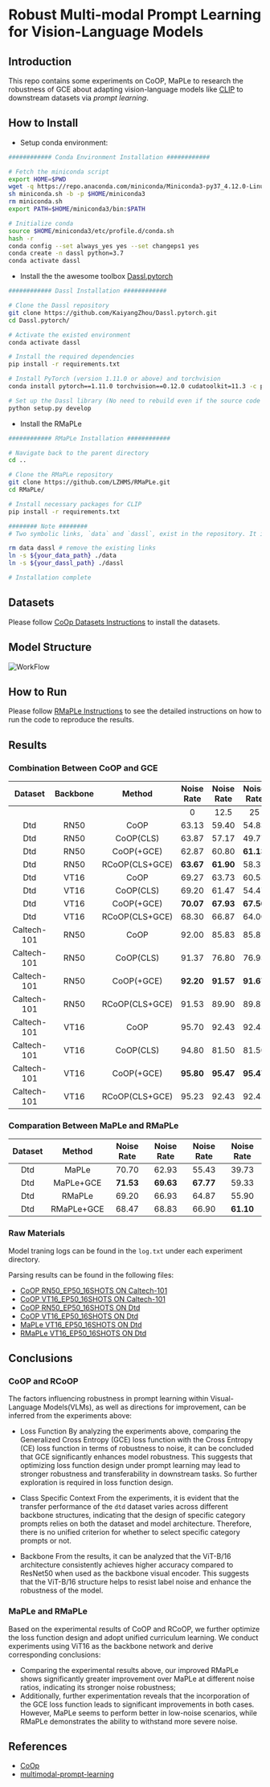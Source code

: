 # Robust Multi-modal Prompt Learning for Vision-Language Models

## Introduction
This repo contains some experiments on CoOP, MaPLe to research the robustness of GCE about adapting vision-language models like [CLIP](https://arxiv.org/abs/2103.00020) to downstream datasets via *prompt learning*.

## How to Install
+ Setup conda environment:
```bash
############ Conda Environment Installation ############

# Fetch the miniconda script
export HOME=$PWD
wget -q https://repo.anaconda.com/miniconda/Miniconda3-py37_4.12.0-Linux-x86_64.sh -O miniconda.sh
sh miniconda.sh -b -p $HOME/miniconda3
rm miniconda.sh
export PATH=$HOME/miniconda3/bin:$PATH

# Initialize conda
source $HOME/miniconda3/etc/profile.d/conda.sh
hash -r
conda config --set always_yes yes --set changeps1 yes
conda create -n dassl python=3.7
conda activate dassl
```
+ Install the the awesome toolbox [Dassl.pytorch](https://github.com/KaiyangZhou/Dassl.pytorch)
```bash
############ Dassl Installation ############

# Clone the Dassl repository
git clone https://github.com/KaiyangZhou/Dassl.pytorch.git
cd Dassl.pytorch/

# Activate the existed environment
conda activate dassl

# Install the required dependencies
pip install -r requirements.txt

# Install PyTorch (version 1.11.0 or above) and torchvision
conda install pytorch==1.11.0 torchvision==0.12.0 cudatoolkit=11.3 -c pytorch

# Set up the Dassl library (No need to rebuild even if the source code changes)
python setup.py develop
```
+ Install the RMaPLe
```bash
############ RMaPLe Installation ############

# Navigate back to the parent directory
cd ..

# Clone the RMaPLe repository
git clone https://github.com/LZHMS/RMaPLe.git
cd RMaPLe/

# Install necessary packages for CLIP
pip install -r requirements.txt

######## Note ########
# Two symbolic links, `data` and `dassl`, exist in the repository. It is recommended that these be pointed to locations with sufficient storage capacity.

rm data dassl # remove the existing links
ln -s ${your_data_path} ./data
ln -s ${your_dassl_path} ./dassl

# Installation complete
```
## Datasets

Please follow [CoOp Datasets Instructions](https://github.com/KaiyangZhou/CoOp/blob/main/DATASETS.md) to install the datasets.

## Model Structure
<img src="https://cdn.jsdelivr.net/gh/LZHMS/picx-images-hosting@master/EBlog/Paper/WorkFlow.231mf5t682.webp" alt="WorkFlow" />

## How to Run

Please follow [RMaPLe Instructions](RMAPLE.md) to see the detailed instructions on how to run the code to reproduce the results.

## Results
### Combination Between CoOP and GCE					
| Dataset|Backbone| Method|Noise Rate|Noise Rate|Noise Rate|Noise Rate|			
|:-----:|:-----:|:-----:|:-----:|:-----:|:-----:|:-----:|
||||0| 12.5|25	|50|
|Dtd|RN50|CoOP|63.13|59.40|54.83|44.80| 
|Dtd|RN50|CoOP(CLS)|63.87|57.17 |	49.77 |	33.63|
|Dtd |RN50| CoOP(+GCE)	|62.87 |	60.80 |	**61.13** |	**56.27**| 
|Dtd|RN50	|RCoOP(CLS+GCE)	|**63.67** |	**61.90** |	58.37 	|46.30|
|Dtd|VT16|CoOP|69.27|63.73|60.53|48.77| 
|Dtd|VT16|CoOP(CLS)|69.20|61.47 |	54.47 |	36.97|
|Dtd |VT16| CoOP(+GCE)	|**70.07** |	**67.93**|	**67.50** |	**61.50**| 
|Dtd|VT16|RCoOP(CLS+GCE)	|68.30|	66.87 |	64.00 	|52.50|
|Caltech-101|RN50|CoOP|92.00|85.83|85.87|85.83|
|Caltech-101|RN50|CoOP(CLS)|91.37|76.80|76.93|76.93|
|Caltech-101|RN50|CoOP(+GCE)|**92.20**|**91.57**|**91.67**|**91.57**|
|Caltech-101|RN50|RCoOP(CLS+GCE)|91.53|89.90|89.87|89.87|
|Caltech-101|VT16|CoOP|95.70|92.43|92.43|92.43|
|Caltech-101|VT16|CoOP(CLS)|94.80|81.50|81.50|81.50|
|Caltech-101|VT16|CoOP(+GCE)|**95.80**|**95.47**|**95.47**|**95.47**|
|Caltech-101|VT16|RCoOP(CLS+GCE)|95.23|92.43|92.43|92.43|

### Comparation Between MaPLe and RMaPLe
|Dataset| Method|Noise Rate|Noise Rate|Noise Rate|Noise Rate|
|:-----:|:-----:|:-----:|:-----:|:-----:|:-----:|
|Dtd|MaPLe|70.70|62.93|55.43|39.73|
|Dtd|MaPLe+GCE|**71.53**|**69.63**|**67.77**|59.33|
|Dtd|RMaPLe|69.20|66.93|64.87|55.90|
|Dtd|RMaPLe+GCE|68.47|68.83|66.90|**61.10**|


### Raw Materials
Model traning logs can be found in the `log.txt` under each experiment directory.

Parsing results can be found in the following files:
+ [CoOP RN50_EP50_16SHOTS ON Caltech-101](./output/caltech101/CoOp/rn50_ep50_16shots/parse_results.txt)
+ [CoOP VT16_EP50_16SHOTS ON Caltech-101](./output/caltech101/CoOp/vit_b16_ep50_16shots/parse_results.txt)
+ [CoOP RN50_EP50_16SHOTS ON Dtd](./output/dtd/CoOp/rn50_ep50_16shots/parse_results.txt)
+ [CoOP VT16_EP50_16SHOTS ON Dtd](./output/dtd/CoOp/vit_b16_ep50_16shots/parse_results.txt)
+ [MaPLe VT16_EP50_16SHOTS ON Dtd](./output/dtd/MaPLe/vit_b16_c2_ep50_batch4_16shots/parse_results.txt)
+ [RMaPLe VT16_EP50_16SHOTS ON Dtd](./output/dtd/RMaPLe/vit_b16_c2_ep50_batch4_16shots/parse_results.txt)


## Conclusions
### CoOP and RCoOP
The factors influencing robustness in prompt learning within Visual-Language Models(VLMs), as well as directions for improvement, can be inferred from the experiments above:

+ Loss Function
By analyzing the experiments above, comparing the Generalized Cross Entropy (GCE) loss function with the Cross Entropy (CE) loss function in terms of robustness to noise, it can be concluded that GCE significantly enhances model robustness. This suggests that optimizing loss function design under prompt learning may lead to stronger robustness and transferability in downstream tasks. So further exploration is required in loss function design.

+ Class Specific Context
From the experiments, it is evident that the transfer performance of the `dtd` dataset varies across different backbone structures, indicating that the design of specific category prompts relies on both the dataset and model architecture. Therefore, there is no unified criterion for whether to select specific category prompts or not.

+ Backbone
From the results, it can be analyzed that the ViT-B/16 architecture consistently achieves higher accuracy compared to ResNet50 when used as the backbone visual encoder. This suggests that the ViT-B/16 structure helps to resist label noise and enhance the robustness of the model.

### MaPLe and RMaPLe
Based on the experimental results of CoOP and RCoOP, we further optimize the loss function design and adopt unified curriculum learning. We conduct experiments using ViT16 as the backbone network and derive corresponding conclusions:
+ Comparing the experimental results above, our improved RMaPLe shows significantly greater improvement over MaPLe at different noise ratios, indicating its stronger noise robustness;
+ Additionally, further experimentation reveals that the incorporation of the GCE loss function leads to significant improvements in both cases. However, MaPLe seems to perform better in low-noise scenarios, while RMaPLe demonstrates the ability to withstand more severe noise.

## References
+ [CoOp](https://github.com/KaiyangZhou/CoOp)
+ [multimodal-prompt-learning](https://github.com/muzairkhattak/multimodal-prompt-learning)
